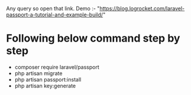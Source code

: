  Any query so open that link. 
 Demo :- "https://blog.logrocket.com/laravel-passport-a-tutorial-and-example-build/"
 
 # Following below command step by step
 
 - composer require laravel/passport
 - php artisan migrate
 - php artisan passport:install
 - php artisan key:generate
 
 
 
